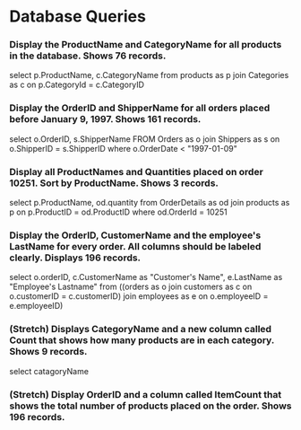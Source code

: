# Database Queries

### Display the ProductName and CategoryName for all products in the database. Shows 76 records.

select p.ProductName, c.CategoryName from products as p join Categories as c on p.CategoryId = c.CategoryID

### Display the OrderID and ShipperName for all orders placed before January 9, 1997. Shows 161 records.

select o.OrderID, s.ShipperName FROM Orders as o join Shippers as s on o.ShipperID = s.ShipperID where o.OrderDate < "1997-01-09"

### Display all ProductNames and Quantities placed on order 10251. Sort by ProductName. Shows 3 records.

select p.ProductName, od.quantity from OrderDetails as od join products as p on p.ProductID = od.ProductID where od.OrderId = 10251

### Display the OrderID, CustomerName and the employee's LastName for every order. All columns should be labeled clearly. Displays 196 records.

select o.orderID, c.CustomerName as "Customer's Name", e.LastName as "Employee's Lastname" from ((orders as o join customers as c on o.customerID = c.customerID) join employees as e on o.employeeID = e.employeeID)

### (Stretch)  Displays CategoryName and a new column called Count that shows how many products are in each category. Shows 9 records.

select catagoryName 

### (Stretch) Display OrderID and a  column called ItemCount that shows the total number of products placed on the order. Shows 196 records. 
